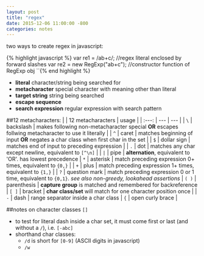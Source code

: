```yaml
---
layout: post
title: "regex"
date: 2015-12-06 11:00:00 -800
categories: notes
---
```


two ways to create regex in javascript:

{% highlight javascript %}
var re1 = /ab+c/; //regex literal enclosed by forward slashes
var re2 = new RegExp("ab+c"); //constructor function of RegExp obj
``{% end highlight %}


- **literal** character/string being searched for
- **metacharacter** special character with meaning other than literal
- **target string** string being searched
- **escape sequence**
- **search expression** regular expression with search pattern

##12 metacharacters:
|       | 12 metacharacters | usage |
| :---: | --- | --- |
| `\` | backslash | makes following non-metacharacter special **OR** escapes follwing metacharacter to use it literally |
| `^` | caret | matches beginning of input **OR** negates a char class when first char in the set |
| `$` | dollar sign | matches end of input to preceding expression |
| `.` | dot | matches any char except newline, equivalent to `[^\n]` |
| `|` | pipe | **alternation**, equivalent to 'OR'. has lowest precedence
| `*` | asterisk | match preceding expression 0+ times, equivalent to `{0,}` |
| `+` | plus | match preceding expression 1+ times, equivalent to `{1,}` |
| `?` | question mark | match preceding expression 0 or 1 time, equivalent to `{0,1}`. *see also non-greedy, lookahead assertions*
| `( )` | parenthesis | **capture  group** is matched and remembered for backreference
| `[ ]` | bracket | **char class/set** will match for one character position once |
| `-` | dash | range separator inside a char class
| `{` | open curly brace |

##notes on character classes `[]`
* to test for literal dash inside a char set, it must come first or last (and without a `/`), i.e. `[-abc]`
* shorthand char classes:
	* `/d` is short for `[0-9]` (ASCII digits in javascript)
	* `/w` 